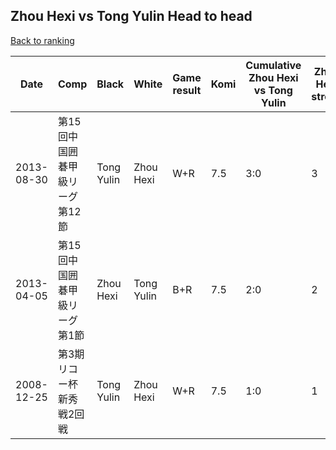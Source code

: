 ## Zhou Hexi vs Tong Yulin Head to head

[Back to ranking](../../index.md)




| **Date** | **Comp** | **Black** | **White** | **Game result** | **Komi** | **Cumulative Zhou Hexi vs Tong Yulin** | **Zhou Hexi streak** | **Tong Yulin streak** | 
| --- | --- | --- | --- | --- | --- | --- | --- | --- |
| 2013-08-30 | 第15回中国囲碁甲級リーグ第12節 | Tong Yulin | Zhou Hexi | W+R | 7.5 | 3:0 | 3 | 0 | 
| 2013-04-05 | 第15回中国囲碁甲級リーグ第1節 | Zhou Hexi | Tong Yulin | B+R | 7.5 | 2:0 | 2 | 0 | 
| 2008-12-25 | 第3期リコー杯新秀戦2回戦 | Tong Yulin | Zhou Hexi | W+R | 7.5 | 1:0 | 1 | 0 |




